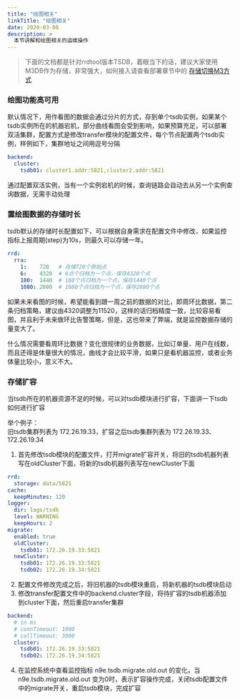 ```yaml
---
title: "绘图相关"
linkTitle: "绘图相关"
date: 2020-03-08
description: >
  本节讲解和绘图相关的运维操作
---
```


> 下面的文档都是针对rrdtool版本TSDB，着眼当下的话，建议大家使用M3DB作为存储，非常强大，如何接入请查看部署章节中的 [存储切换M3方式](/docs/install/m3db/)

### 绘图功能高可用

默认情况下，用作看图的数据会通过分片的方式，存到单个tsdb实例，如果某个tsdb实例所在的机器宕机，部分曲线看图会受到影响，如果预算充足，可以部署双活集群，配置方式是修改transfer模块的配置文件，每个节点配置两个tsdb实例，样例如下，集群地址之间用逗号分隔

```yaml
backend:
  cluster:
    tsdb01: cluster1.addr:5821,cluster2.addr:5821
```

通过配置双活实例，当有一个实例宕机的时候，查询链路会自动去从另一个实例查询数据，无需手动处理

### 置绘图数据的存储时长

tsdb默认的存储时长配置如下，可以根据自身需求在配置文件中修改，如果监控指标上报周期(step)为10s，则最久可以存储一年。

```yaml
rrd:
  rra:
    1:    720   # 存储720个原始点
    6:    4320  # 6点个归档为一个点，保存4320个点
    180:  1440  # 180个点归档为一个点，保存1440个点
    1080: 2880  # 1080个点归档为一个点，保存2880个点
```

如果未来看图的时候，希望能看到跟一周之前的数据的对比，即周环比数据，第二条归档策略，建议由4320调整为11520，这样的话归档精度一致，比较容易看图，并且利于未来做环比告警策略，但是，这也带来了弊端，就是监控数据存储的量变大了。

什么情况需要看周环比数据？变化很规律的业务数据，比如订单量、用户在线数，而且还得是体量很大的情况，曲线才会比较平滑，如果只是看机器监控，或者业务体量比较小，意义不大。

### 存储扩容
当tsdb所在的机器资源不足的时候，可以对tsdb模块进行扩容，下面讲一下tsdb如何进行扩容
    
举个例子：   
旧tsdb集群列表为 172.26.19.33，扩容之后tsdb集群列表为 172.26.19.33、172.26.19.34   

1. 首先修改tsdb模块的配置文件，打开migrate扩容开关，将旧的tsdb机器列表写在oldCluster下面，将新的tsdb机器列表写在newCluster下面
```yaml
rrd:
  storage: data/5821
cache:
  keepMinutes: 120
logger:
  dir: logs/tsdb
  level: WARNING
  keepHours: 2
migrate:
  enabled: true
  oldCluster:
    tsdb01: 172.26.19.33:5821
  newCluster:
    tsdb01: 172.26.19.33:5821
    tsdb02: 172.26.19.34:5821
```
2. 配置文件修改完成之后，将旧机器的tsdb模块重启，将新机器的tsdb模块启动
3. 修改transfer配置文件中的backend.cluster字段，将待扩容的tsdb机器添加到cluster下面，然后重启transfer集群
```yaml
backend:
  # in ms
  # connTimeout: 1000
  # callTimeout: 3000
  cluster:
    tsdb01: 172.26.19.33:5821
    tsdb02: 172.26.19.34:5821
```
4. 在监控系统中查看监控指标 n9e.tsdb.migrate.old.out 的变化，当 n9e.tsdb.migrate.old.out 变为0时，表示扩容操作完成，关闭tsdb配置文件中的migrate开关，重启tsdb模块，完成扩容
